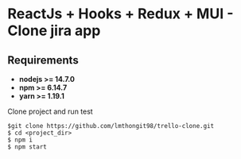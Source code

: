 # ReactJs + Hooks + Redux + MUI - Clone jira app

## Requirements

- **nodejs >= 14.7.0**
- **npm >= 6.14.7**
- **yarn >= 1.19.1**

Clone project and run test

```
$git clone https://github.com/lmthongit98/trello-clone.git
$ cd <project_dir>
$ npm i
$ npm start
```
